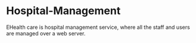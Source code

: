 # Hospital-Management
EHealth care is hospital management service, where all the staff and users are managed over a web server.
